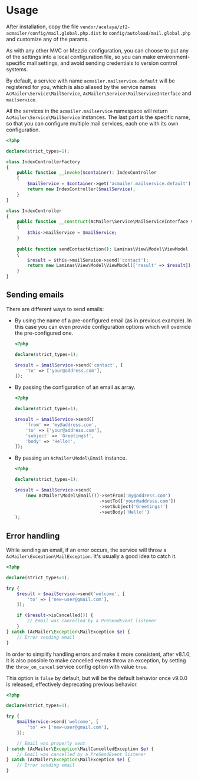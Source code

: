 # Usage

After installation, copy the file `vendor/acelaya/zf2-acmailer/config/mail.global.php.dist` to `config/autoload/mail.global.php` and customize any of the params.

As with any other MVC or Mezzio configuration, you can choose to put any of the settings into a local configuration file, so you can make environment-specific mail settings, and avoid sending credentials to version control systems.

By default, a service with name `acmailer.mailservice.default` will be registered for you, which is also aliased by the service names `AcMailer\Service\MailService`, `AcMailer\Service\MailServiceInterface` and `mailservice`.

All the services in the `acmailer.mailservice` namespace will return `AcMailer\Service\MailService` instances. The last part is the specific name, so that you can configure multiple mail services, each one with its own configuration.

```php
<?php

declare(strict_types=1);

class IndexControllerFactory
{
    public function __invoke($container): IndexController
    {
        $mailService = $container->get('acmailer.mailservice.default');
        return new IndexController($mailService);
    }
}

class IndexController
{
    public function __construct(AcMailer\Service\MailServiceInterface $mailService)
    {
        $this->mailService = $mailService;
    }
    
    public function sendContactAction(): Laminas\View\Model\ViewModel
    {
        $result = $this->mailService->send('contact');
        return new Laminas\View\Model\ViewModel(['result' => $result]);
    }
}
```

## Sending emails

There are different ways to send emails:

* By using the name of a pre-configured email (as in previous example). In this case you can even provide configuration options which will override the pre-configured one.

    ```php
    <?php
    
    declare(strict_types=1);
    
    $result = $mailService->send('contact', [
        'to' => ['your@address.com'],
    ]);
    ```

* By passing the configuration of an email as array.

    ```php
    <?php
    
    declare(strict_types=1);
    
    $result = $mailService->send([
        'from' => 'my@address.com',
        'to' => ['your@address.com'],
        'subject' => 'Greetings!',
        'body' => 'Hello!',
    ]);
    ```

* By passing an `AcMailer\Model\Email` instance.

    ```php
    <?php
    
    declare(strict_types=1);
    
    $result = $mailService->send(
        (new AcMailer\Model\Email())->setFrom('my@address.com')
                                    ->setTo(['your@address.com'])
                                    ->setSubject('Greetings!')
                                    ->setBody('Hello!')
    );
    ```

## Error handling

While sending an email, if an error occurs, the service will throw a `AcMailer\Exception\MailException`. It's usually a good idea to catch it.

```php
<?php

declare(strict_types=1);

try {
    $result = $mailService->send('welcome', [
        'to' => ['new-user@gmail.com'],
    ]);

    if ($result->isCancelled()) {
        // Email was cancelled by a PreSendEvent listener
    }
} catch (AcMailer\Exception\MailException $e) {
    // Error sending email
}
```

In order to simplify handling errors and make it more consistent, after v8.1.0, it is also possible to make cancelled events throw an exception, by setting the `throw_on_cancel` service config option with value `true`.

This option is `false` by default, but will be the default behavior once v9.0.0 is released, effectively deprecating previous behavior. 

```php
<?php

declare(strict_types=1);

try {
    $mailService->send('welcome', [
        'to' => ['new-user@gmail.com'],
    ]);

    // Email was properly sent
} catch (AcMailer\Exception\MailCancelledException $e) {
    // Email was cancelled by a PreSendEvent listener
} catch (AcMailer\Exception\MailException $e) {
    // Error sending email
}
```
